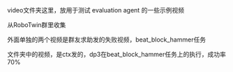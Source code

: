 video文件夹这里，放用于测试 evaluation agent 的一些示例视频

从RoboTwin群里收集

外面单独的两个视频是群友求助发的失败视频，beat_block_hammer任务

文件夹中的视频，是ctx发的，dp3在beat_block_hammer任务上的执行，成功率70%
